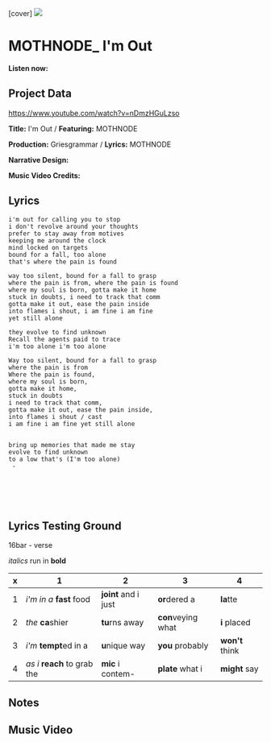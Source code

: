 [cover] ![](57175019_319474918741616_8502199518755923887_n.jpg)

# MOTHNODE_ I'm Out

**Listen now:** 

## Project Data

https://www.youtube.com/watch?v=nDmzHGuLzso


**Title:** I'm Out  / **Featuring:** MOTHNODE

**Production:** Griesgrammar / **Lyrics:** MOTHNODE

**Narrative Design:**

**Music Video Credits:**

## Lyrics

```
i'm out for calling you to stop
i don't revolve around your thoughts
prefer to stay away from motives
keeping me around the clock
mind locked on targets
bound for a fall, too alone
that's where the pain is found

way too silent, bound for a fall to grasp 
where the pain is from, where the pain is found 
where my soul is born, gotta make it home 
stuck in doubts, i need to track that comm 
gotta make it out, ease the pain inside 
into flames i shout, i am fine i am fine 
yet still alone

they evolve to find unknown
Recall the agents paid to trace
i'm too alone i'm too alone

Way too silent, bound for a fall to grasp 
where the pain is from
Where the pain is found, 
where my soul is born, 
gotta make it home, 
stuck in doubts
i need to track that comm, 
gotta make it out, ease the pain inside, 
into flames i shout / cast
i am fine i am fine yet still alone


bring up memories that made me stay
evolve to find unknown
to a low that's (I'm too alone)
 - 






```

## Lyrics Testing Ground

16bar - verse

*italics* run in
**bold**

| x | 1 | 2 | 3 | 4 |
|---|---|---|---|---|
| 1 | *i'm in a* **fast** food | **joint** and i just  | **or**dered a  | **la**tte  |
| 2 | *the* **ca**shier | **tu**rns away  |  **con**veying what |  **i** placed |
| 3 | *i'm* **tempt**ed in a | **u**nique way  |  **you** probably |  **won't** think |
| 4 | *as i* **reach** to grab the |  **mic** i contem-  | **plate** what i | **might** say |

## Notes

## Music Video
